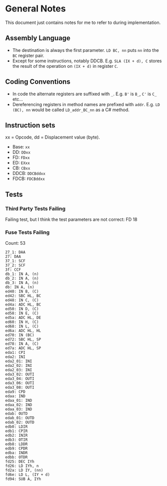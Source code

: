 ﻿# General Notes

This document just contains notes for me to refer to during implementation.

## Assembly Language

- The destination is always the first parameter. `LD BC, nn` puts `nn` into the `BC` register pair.
- Except for some instructions, notably DDCB. E.g. `SLA (IX + d), C` stores the result of the operation on `(IX + d)` in register `C`.

## Coding Conventions

- In code the alternate registers are suffixed with `_`. E.g. `B'` is `B_`, `C'` is `C_` etc...
- Dereferencing registers in method names are prefixed with `addr`. E.g. `LD (BC), nn` would be called `LD_addr_BC_nn` as a C# method.

## Instruction sets

xx = Opcode, dd = Displacement value (byte).

- Base: `xx`
- DD: `DDxx`
- FD: `FDxx`
- ED: `EXxx`
- CB: `CBxx`
- DDCB: `DDCBddxx`
- FDCB: `FDCBddxx`

## Tests

### Third Party Tests Failing

Failing test, but I think the test parameters are not correct: FD 18

### Fuse Tests Failing

Count: 53

```
27_1: DAA
27: DAA
37_1: SCF
37_2: SCF
3f: CCF
db_1: IN A, (n)
db_2: IN A, (n)
db_3: IN A, (n)
db: IN A, (n)
ed40: IN B, (C)
ed42: SBC HL, BC
ed48: IN C, (C)
ed4a: ADC HL, BC
ed50: IN D, (C)
ed58: IN E, (C)
ed5a: ADC HL, DE
ed60: IN H, (C)
ed68: IN L, (C)
ed6a: ADC HL, HL
ed70: IN (BC)
ed72: SBC HL, SP
ed78: IN A, (C)
ed7a: ADC HL, SP
eda1: CPI
eda2: INI
eda2_01: INI
eda2_02: INI
eda2_03: INI
eda3_02: OUTI
eda3_04: OUTI
eda3_06: OUTI
eda3_08: OUTI
eda9: CPD
edaa: IND
edaa_01: IND
edaa_02: IND
edaa_03: IND
edab: OUTD
edab_01: OUTD
edab_02: OUTD
edb0: LDIR
edb1: CPIR
edb2: INIR
edb3: OTIR
edb8: LDDR
edb9: CPDR
edba: INDR
edbb: OTDR
fd25: DEC IYh
fd26: LD IYh, n
fd2a: LD IY, (nn)
fd6e: LD L, (IY + d)
fd94: SUB A, IYh
```